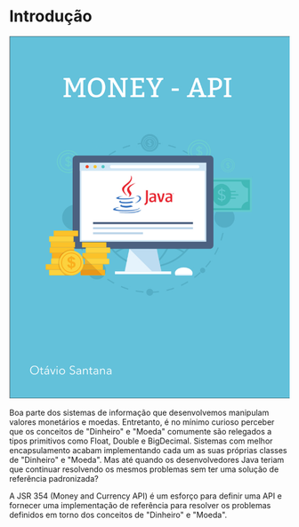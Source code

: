 # Introdução

![Money-api](cover.jpg)

Boa parte dos sistemas de informação que desenvolvemos manipulam valores monetários e moedas. Entretanto, é no mínimo curioso perceber que os conceitos de "Dinheiro" e "Moeda" comumente são relegados a tipos primitivos como Float, Double e BigDecimal. Sistemas com melhor encapsulamento acabam implementando cada um as suas próprias classes de "Dinheiro" e "Moeda". Mas até quando os desenvolvedores Java teriam que continuar resolvendo os mesmos problemas sem ter uma solução de referência padronizada?

A JSR 354 (Money and Currency API) é um esforço para definir uma API e fornecer uma implementação de referência para resolver os problemas definidos em torno dos conceitos de "Dinheiro" e "Moeda".
